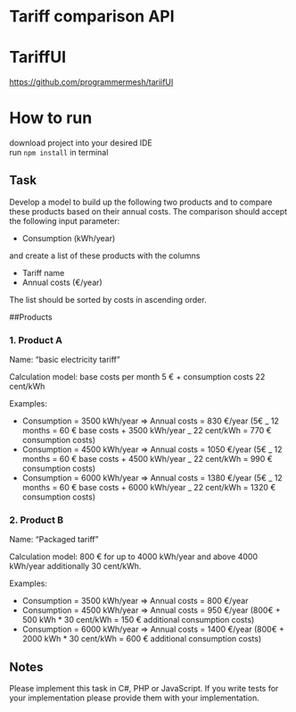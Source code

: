 # Tariff comparison API

# TariffUI
https://github.com/programmermesh/tariifUI

# How to run
download project into your desired IDE <br>
run `npm install` in terminal

## Task

Develop a model to build up the following two products and to compare these products based on
their annual costs. The comparison should accept the following input parameter:

- Consumption (kWh/year)

and create a list of these products with the columns

- Tariff name
- Annual costs (€/year)

The list should be sorted by costs in ascending order.

##Products

### 1. Product A

Name: “basic electricity tariff”

Calculation model: base costs per month 5 € + consumption costs 22 cent/kWh

Examples:

- Consumption = 3500 kWh/year => Annual costs = 830 €/year (5€ _ 12 months = 60 €
  base costs + 3500 kWh/year _ 22 cent/kWh = 770 € consumption costs)
- Consumption = 4500 kWh/year => Annual costs = 1050 €/year (5€ _ 12 months = 60 €
  base costs + 4500 kWh/year _ 22 cent/kWh = 990 € consumption costs)
- Consumption = 6000 kWh/year => Annual costs = 1380 €/year (5€ _ 12 months = 60 €
  base costs + 6000 kWh/year _ 22 cent/kWh = 1320 € consumption costs)

### 2. Product B

Name: “Packaged tariff”

Calculation model: 800 € for up to 4000 kWh/year and above 4000 kWh/year additionally 30 cent/kWh.

Examples:

- Consumption = 3500 kWh/year => Annual costs = 800 €/year
- Consumption = 4500 kWh/year => Annual costs = 950 €/year (800€ + 500 kWh \* 30
  cent/kWh = 150 € additional consumption costs)
- Consumption = 6000 kWh/year => Annual costs = 1400 €/year (800€ + 2000 kWh \* 30
  cent/kWh = 600 € additional consumption costs)

## Notes

Please implement this task in C#, PHP or JavaScript.
If you write tests for your implementation please provide them with your implementation.
